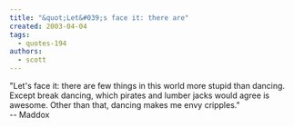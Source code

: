 ```yaml
---
title: "&quot;Let&#039;s face it: there are"
created: 2003-04-04
tags: 
  - quotes-194
authors: 
  - scott
---
```


"Let's face it: there are few things in this world more stupid than dancing. Except break dancing, which pirates and lumber jacks would agree is awesome. Other than that, dancing makes me envy cripples."  
\-- Maddox
